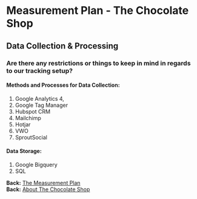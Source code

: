 # Measurement Plan - The Chocolate Shop

## Data Collection & Processing

### Are there any restrictions or things to keep in mind in regards to our tracking setup?

#### Methods and Processes for Data Collection: 

1. Google Analytics 4, 
2. Google Tag Manager
3. Hubspot CRM
4. Mailchimp
5. Hotjar
6. VWO
7. SproutSocial

   
#### Data Storage: 

1. Google Bigquery
2. SQL

**Back:** [The Measurement Plan](https://github.com/dipalit/The-Chocolate-Shop/tree/Overview---Measurement-Plan)  
**Back:** [About The Chocolate Shop](https://github.com/dipalit/The-Chocolate-Shop/tree/main)   




